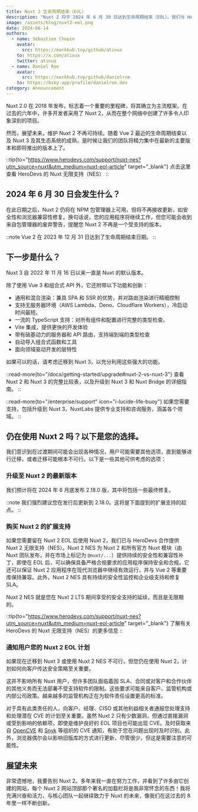 ```yaml
---
title: Nuxt 2 生命周期结束（EOL）
description: "Nuxt 2 将于 2024 年 6 月 30 日达到生命周期结束（EOL）。我们与 HeroDevs 合作提供无限支持（NES）。"
image: /assets/blog/nuxt2-eol.png
date: 2024-06-14
authors:
  - name: Sébastien Chopin
    avatar:
      src: https://markhub.top/github/atinux
    to: https://x.com/atinux
    twitter: atinux
  - name: Daniel Roe
    avatar:
      src: https://markhub.top/github/danielroe
    to: https://bsky.app/profile/danielroe.dev
category: Announcement
---
```


Nuxt 2.0 在 2018 年发布，标志着一个重要的里程碑，将其确立为主流框架。在过去的六年中，许多开发者采用了 Nuxt 2，从而在整个网络中创建了许多令人印象深刻的项目。

然而，展望未来，维护 Nuxt 2 不再可持续。随着 Vue 2 最近的生命周期结束以及 Nuxt 3 及其生态系统的成熟，是时候让我们的团队将精力集中在最新的主要版本和即将推出的版本上了。

::tip{to="https://www.herodevs.com/support/nuxt-nes?utm_source=nuxt&utm_medium=nuxt-eol-article" target="_blank"}
点击这里查看 HeroDevs 的 Nuxt 无限支持（NES）
::

## 2024 年 6 月 30 日会发生什么？

在此日期之后，Nuxt 2 仍将在 NPM 包管理器上可用，但将不再接收更新，如安全性和浏览器兼容性修复。换句话说，您的应用程序将继续工作，但您可能会收到来自包管理器的废弃警告，提醒您 Nuxt 2 不再是一个受支持的版本。

::note
Vue 2 在 2023 年 12 月 31 日达到了生命周期结束日期。
::

## 下一步是什么？

Nuxt 3 自 2022 年 11 月 16 日以来一直是 Nuxt 的默认版本。

除了使用 Vue 3 和组合式 API 外，它还附带以下功能和创新：
- 通用和混合渲染：兼具 SPA 和 SSR 的优势，并对路由渲染进行精细控制
- 支持无服务器环境（AWS Lambda、Deno、Cloudflare Workers），冷启动时间最短。
- 一流的 TypeScript 支持：对所有组件和配置进行完整的类型检查。
- Vite 集成，提供更快的开发体验
- 带有硝基动力的服务器和 API 路由，支持端到端的类型检查
- 自动导入组合式函数和工具
- 面向领域驱动开发的层特性

如果可以的话，请考虑迁移到 Nuxt 3，以充分利用这些强大的功能。

::read-more{to="/docs/getting-started/upgrade#nuxt-2-vs-nuxt-3"}
查看 Nuxt 2 和 Nuxt 3 的完整比较表，以及升级到 Nuxt 3 和 Nuxt Bridge 的详细指南。
::

::read-more{to="/enterprise/support" icon="i-lucide-life-buoy"}
如果您需要支持，包括升级到 Nuxt 3，NuxtLabs 提供专业支持和咨询服务，涵盖各个领域。
::

## 仍在使用 Nuxt 2 吗？以下是您的选择。

我们意识到在过渡期间可能会出现各种情况，用户可能需要其他选项，直到能够进行迁移，或者迁移可能根本不可行。以下是一些其他可供考虑的选项：

### 升级至 Nuxt 2 的最新版本

我们预计将在 2024 年 6 月底发布 2.18.0 版，其中将包括一些最终修复。

::note
我们强烈建议您在发行后更新到 2.18.0。这将是下面提到的扩展支持的起点。
::

### 购买 Nuxt 2 的扩展支持

如果您需要留在 Nuxt 2 EOL 后使用 Nuxt 2，我们已与 HeroDevs 合作提供 Nuxt 2 无限支持（NES）。Nuxt 2 NES 为 Nuxt 2 和所有官方 Nuxt 模块（由 Nuxt 团队发布，并在市场上标记为 `@nuxt/...`）提供持续的安全性和兼容性补丁，即使在 EOL 后，可以确保具备严格合规要求的应用程序保持安全和合规。它还可以保证 Nuxt 2 应用程序在现代浏览器中继续有效运行，并与 Vue 2 等重要库保持兼容。此外，Nuxt 2 NES 具有持续的安全性监控和企业级支持和修复 SLA。

Nuxt 2 NES 就是您在 Nuxt 2 LTS 期间享受的安全支持的延续，而且是无限期的。

::tip{to="https://www.herodevs.com/support/nuxt-nes?utm_source=nuxt&utm_medium=nuxt-eol-article" target="_blank"}
了解有关 HeroDevs 的 Nuxt 无限支持（NES）的更多信息
::

### 通知用户您的 Nuxt 2 EOL 计划

如果现在迁移到 Nuxt 3 或使用 Nuxt 2 NES 不可行，但您仍在使用 Nuxt 2，计划如何向客户传达安全策略至关重要。

这并不影响所有 Nuxt 用户，但许多团队面临着因 SLA、合同或对客户和合作伙伴的其他义务而无法部署不受支持软件的限制。这些要求可能来自客户、监管机构或内部公司政策。越来越多的监管机构正在为软件责任设置更高的标准。

对于具有此类责任的人，向客户、经理、CISO 或其他利益相关者通报您处理支持和处理潜在 CVE 的计划至关重要。虽然 Nuxt 2 只有少数漏洞，但通过直接漏洞或受到影响的依赖项，即使是维护良好的 EOL 项目也可能出现 CVE。及时获取来自 [OpenCVE](https://www.opencve.io) 和 [Snyk](https://snyk.io) 等组织的 CVE 通知，有助于您在问题出现时及时识别。此外，浏览器偶尔会以影响旧版库的方式进行更新，尽管很少，但这是需要注意的可能性。

## 展望未来

非常遗憾地，我要告别 Nuxt 2。多年来我一直在努力工作，并看到了许多由它创建的网站，每个 Nuxt 2 网站顶部那个著名的加载栏将是我非常怀念的东西！我将充满兴奋和活力，与核心团队一起继续致力于 Nuxt 的未来，像我们在这过去的 8 年里一样不断创新。

